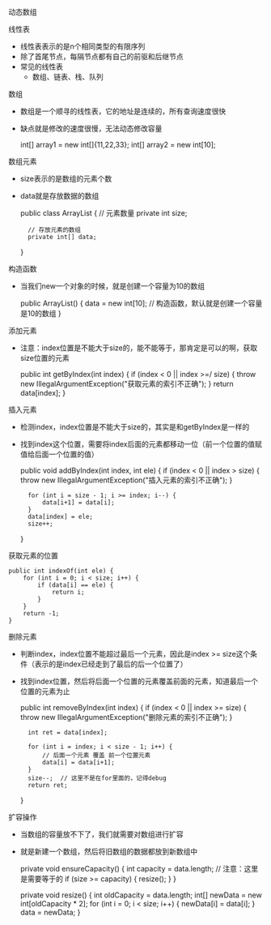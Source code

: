动态数组

线性表

- 线性表表示的是n个相同类型的有限序列
- 除了首尾节点，每隔节点都有自己的前驱和后继节点
- 常见的线性表
  - 数组、链表、栈、队列

数组

- 数组是一个顺寻的线性表，它的地址是连续的，所有查询速度很快
- 缺点就是修改的速度很慢，无法动态修改容量

    int[] array1 = new int[]{11,22,33};
    int[] array2 = new int[10];

数组元素

- size表示的是数组的元素个数
- data就是存放数据的数组

    public class ArrayList {
        // 元素数量
        private int size;
    
        // 存放元素的数组
        private int[] data;
    }

构造函数

- 当我们new一个对象的时候，就是创建一个容量为10的数组

    public ArrayList() {
        data = new int[10];    // 构造函数，默认就是创建一个容量是10的数组
    }

添加元素

- 注意：index位置是不能大于size的，能不能等于，那肯定是可以的啊，获取size位置的元素

    public int getByIndex(int index) {
        if (index < 0 || index >=/ size) {
            throw new IllegalArgumentException("获取元素的索引不正确");
        }
        return data[index];
    }

插入元素

- 检测index，index位置是不能大于size的，其实是和getByIndex是一样的
- 找到index这个位置，需要将index后面的元素都移动一位（前一个位置的值赋值给后面一个位置的值）

    public void addByIndex(int index, int ele) {
        if (index < 0 || index > size) {
            throw new IllegalArgumentException("插入元素的索引不正确");
        }
    
        for (int i = size - 1; i >= index; i--) {
            data[i+1] = data[i];
        }
        data[index] = ele;
        size++;
    }

获取元素的位置

    public int indexOf(int ele) {
        for (int i = 0; i < size; i++) {
            if (data[i] == ele) {
                return i;
            }
        }
        return -1;
    }

删除元素

- 判断index，index位置不能超过最后一个元素，因此是index >= size这个条件（表示的是index已经走到了最后的后一个位置了）
- 找到index位置，然后将后面一个位置的元素覆盖前面的元素，知道最后一个位置的元素为止

    public int removeByIndex(int index) {
        if (index < 0 || index >= size) {
            throw new IllegalArgumentException("删除元素的索引不正确");
        }
    
        int ret = data[index];
    
        for (int i = index; i < size - 1; i++) {
            // 后面一个元素 覆盖 前一个位置元素
            data[i] = data[i+1];
        }
        size--;  // 这里不是在for里面的，记得debug
        return ret;
    }

扩容操作

- 当数组的容量放不下了，我们就需要对数组进行扩容
- 就是新建一个数组，然后将旧数组的数据都放到新数组中

    private void ensureCapacity() {
        int capacity = data.length;
        // 注意：这里是需要等于的
        if (size >= capacity) {
            resize();
        }
    }
    
    private void resize() {
        int oldCapacity = data.length;
        int[] newData = new int[oldCapacity * 2];
        for (int i = 0; i < size; i++) {
            newData[i] = data[i];
        }
        data = newData;
    }






